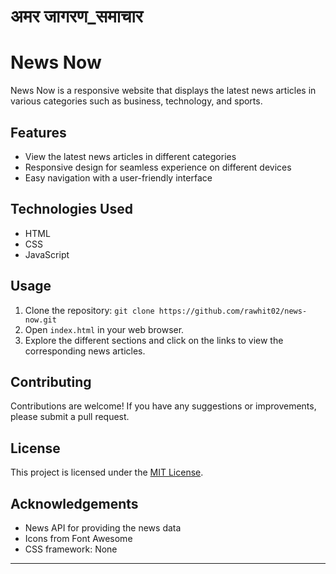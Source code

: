 # अमर जागरण_समाचार

# News Now

News Now is a responsive website that displays the latest news articles in various categories such as business, technology, and sports.

## Features

- View the latest news articles in different categories
- Responsive design for seamless experience on different devices
- Easy navigation with a user-friendly interface

## Technologies Used

- HTML
- CSS
- JavaScript

## Usage

1. Clone the repository: `git clone https://github.com/rawhit02/news-now.git`
2. Open `index.html` in your web browser.
3. Explore the different sections and click on the links to view the corresponding news articles.


## Contributing

Contributions are welcome! If you have any suggestions or improvements, please submit a pull request.

## License

This project is licensed under the [MIT License](LICENSE).

## Acknowledgements

- News API for providing the news data
- Icons from Font Awesome
- CSS framework: None

---

